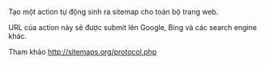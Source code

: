 Tạo một action tự động sinh ra sitemap cho toàn bộ trang web.

URL của action này sẽ được submit lên Google, Bing và các search engine khác.

Tham khảo http://sitemaps.org/protocol.php